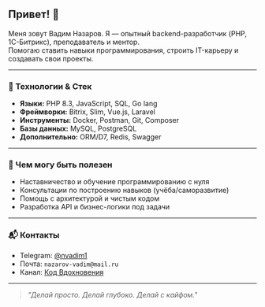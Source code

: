 
<!--
**nvadim/nvadim** is a ✨ _special_ ✨ repository because its `README.md` (this file) appears on your GitHub profile.

Here are some ideas to get you started:

- 🔭 I’m currently working on ...
- 🌱 I’m currently learning ...
- 👯 I’m looking to collaborate on ...
- 🤔 I’m looking for help with ...
- 💬 Ask me about ...
- 📫 How to reach me: ...
- 😄 Pronouns: ...
- ⚡ Fun fact: ...
-->
## Привет! 👋

Меня зовут Вадим Назаров. Я — опытный backend-разработчик (PHP, 1C-Битрикс), преподаватель и ментор.  
Помогаю ставить навыки программирования, строить IT-карьеру и создавать свои проекты.

---

### 🚀 Технологии & Стек

- **Языки:** PHP 8.3, JavaScript, SQL, Go lang
- **Фреймворки:** Bitrix, Slim, Vue.js, Laravel
- **Инструменты:** Docker, Postman, Git, Composer
- **Базы данных:** MySQL, PostgreSQL
- **Дополнительно:** ORM/D7, Redis, Swagger

---

### 🎯 Чем могу быть полезен

- Наставничество и обучение программированию с нуля
- Консультации по построению навыков (учёба/саморазвитие)
- Помощь с архитектурой и чистым кодом
- Разработка API и бизнес-логики под задачи

---

### 📬 Контакты

- Telegram: [@nvadim1](https://t.me/nvadim1)
- Почта: `nazarov-vadim@mail.ru`
- Канал: [Код Вдохновения](https://t.me/CodeOfInspiration)

---

> _"Делай просто. Делай глубоко. Делай с кайфом."_  

